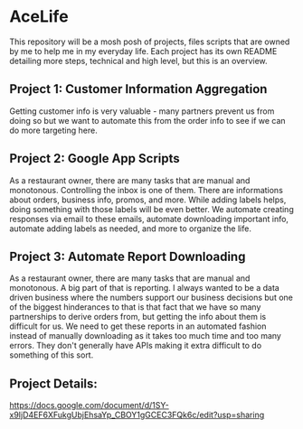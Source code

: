 # AceLife

This repository will be a mosh posh of projects, files scripts that are owned by me to help me in my everyday life.
Each project has its own README detailing more steps, technical and high level, but this is an overview.


## Project 1: Customer Information Aggregation

Getting customer info is very valuable - many partners prevent us from doing so but we want 
to automate this from the order info to see if we can do more targeting here.

## Project 2: Google App Scripts

As a restaurant owner, there are many tasks that are manual and monotonous. Controlling
the inbox is one of them. There are informations about orders, business info, promos, and more.
While adding labels helps, doing something with those labels will be even better.
We automate creating responses via email to these emails, automate downloading important info,
automate adding labels as needed, and more to organize the life.


## Project 3: Automate Report Downloading

As a restaurant owner, there are many tasks that are manual and monotonous.
A big part of that is reporting. I always wanted to be a data driven business 
where the numbers support our business decisions but one of the biggest hinderances
to that is that fact that we have so many partnerships to derive orders from, but 
getting the info about them is difficult for us.
We need to get these reports in an automated fashion instead of manually downloading
as it takes too much time and too many errors. They don't generally have APIs making
it extra difficult to do something of this sort.

## Project Details:
https://docs.google.com/document/d/1SY-x9IjD4EF6XFukgUbjEhsaYp_CBOY1gGCEC3FQk6c/edit?usp=sharing 
